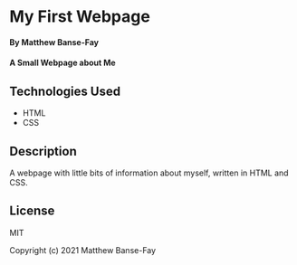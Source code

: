 # My First Webpage

#### By Matthew Banse-Fay

#### A Small Webpage about Me

## Technologies Used

* HTML
* CSS

## Description

A webpage with little bits of information about myself, written in HTML and CSS.

## License

MIT

Copyright (c) 2021 Matthew Banse-Fay